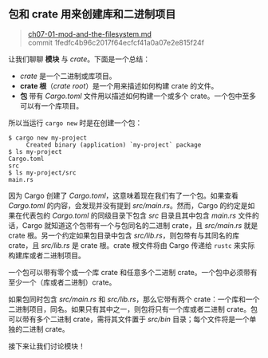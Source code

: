 ## 包和 crate 用来创建库和二进制项目

> [ch07-01-mod-and-the-filesystem.md](https://github.com/rust-lang/book/blob/master/src/ch07-01-packages-and-crates-for-making-libraries-and-executables.md)
> <br>
> commit 1fedfc4b96c2017f64ecfcf41a0a07e2e815f24f

让我们聊聊 **模块** 与 *crate*。下面是一个总结：

* *crate* 是一个二进制或库项目。
* **crate 根**（*crate root*）是一个用来描述如何构建 crate 的文件。
* **包** 带有 *Cargo.toml* 文件用以描述如何构建一个或多个 crate。一个包中至多可以有一个库项目。

所以当运行 `cargo new` 时是在创建一个包：

```text
$ cargo new my-project
     Created binary (application) `my-project` package
$ ls my-project
Cargo.toml
src
$ ls my-project/src
main.rs
```

因为 Cargo 创建了 *Cargo.toml*，这意味着现在我们有了一个包。如果查看 *Cargo.toml* 的内容，会发现并没有提到 *src/main.rs*。然而，Cargo 的约定是如果在代表包的 *Cargo.toml* 的同级目录下包含 *src* 目录且其中包含 *main.rs* 文件的话，Cargo 就知道这个包带有一个与包同名的二进制 crate，且 *src/main.rs* 就是 crate 根。另一个约定如果包目录中包含 *src/lib.rs*，则包带有与其同名的库 crate，且 *src/lib.rs* 是 crate 根。crate 根文件将由 Cargo 传递给 `rustc` 来实际构建库或者二进制项目。

一个包可以带有零个或一个库 crate 和任意多个二进制 crate。一个包中必须带有至少一个（库或者二进制）crate。

如果包同时包含 *src/main.rs* 和 *src/lib.rs*，那么它带有两个 crate：一个库和一个二进制项目，同名。如果只有其中之一，则包将只有一个库或者二进制 crate。包可以带有多个二进制 crate，需将其文件置于 *src/bin* 目录；每个文件将是一个单独的二进制 crate。

接下来让我们讨论模块！